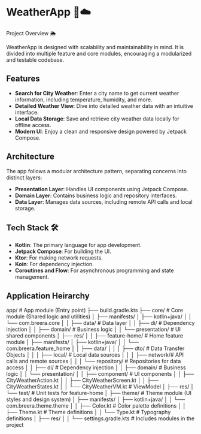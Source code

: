 # WeatherApp 📱☁️

Project Overview 🌦️

WeatherApp is designed with scalability and maintainability in mind. It is divided into multiple feature and core modules, encouraging a modularized and testable codebase.

## Features

- **Search for City Weather**: Enter a city name to get current weather information, including temperature, humidity, and more.
- **Detailed Weather View**: Dive into detailed weather data with an intuitive interface.
- **Local Data Storage**: Save and retrieve city weather data locally for offline access.
- **Modern UI**: Enjoy a clean and responsive design powered by Jetpack Compose.

## Architecture

The app follows a modular architecture pattern, separating concerns into distinct layers:

- **Presentation Layer**: Handles UI components using Jetpack Compose.
- **Domain Layer**: Contains business logic and repository interfaces.
- **Data Layer**: Manages data sources, including remote API calls and local storage.

## Tech Stack 🛠️

- **Kotlin**: The primary language for app development.
- **Jetpack Compose**: For building the UI.
- **Ktor**: For making network requests.
- **Koin**: For dependency injection.
- **Coroutines and Flow**: For asynchronous programming and state management.

## Application Heirarchy

app/                        # App module (Entry point)
├── build.gradle.kts
├── core/                   # Core module (Shared logic and utilities)
│   ├── manifests/
│   ├── kotlin+java/
│   │   └── com.breera.core
│   │       ├── data/       # Data layer
│   │       ├── di/         # Dependency injection
│   │       ├── domain/     # Business logic
│   │       └── presentation/ # UI shared components
│   ├── res/
│ 
│
├── feature-home/           # Home feature module
│   ├── manifests/
│   ├── kotlin+java/
│   │   └── com.breera.feature_home
│   │       ├── data/
│   │       │   ├── dto/    # Data Transfer Objects
│   │       │   ├── local/  # Local data sources
│   │       │   ├── network/# API calls and remote sources
│   │       │   └── repository/ # Repositories for data access
│   │       ├── di/         # Dependency injection
│   │       ├── domain/     # Business logic
│   │       └── presentation/
│   │           ├── component/  # UI components
│   │           ├── CityWeatherAction.kt
│   │           ├── CityWeatherScreen.kt
│   │           ├── CityWeatherStates.kt
│   │           └── CityWeatherVM.kt  # ViewModel
│   ├── res/
│   └── test/               # Unit tests for feature-home
│
├── theme/                  # Theme module (UI styles and design system)
│   ├── manifests/
│   ├── kotlin+java/
│   │   └── com.breera.theme.theme
│   │       ├── Color.kt    # Color palette definitions
│   │       ├── Theme.kt    # Theme definitions
│   │       └── Type.kt     # Typography definitions
│   ├── res/
│
│
└── settings.gradle.kts     # Includes modules in the project

  
